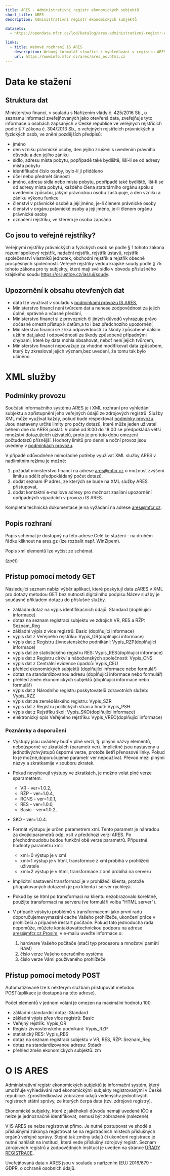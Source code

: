 ```yaml
---
title: ARES - Administrativní registr ekonomických subjektů
short_title: ARES
description: Administrativní registr ekonomických subjektů

datasets:
  - https://opendata.mfcr.cz/lod/katalog/ares-administrativni-registr-ekonomickych-subjektu

links:
  - title: Webové rozhraní IS ARES
    description: Webový formulář sloužící k vyhledávání v registru ARES
    url: https://wwwinfo.mfcr.cz/ares/ares_es.html.cz
---
```


# Data ke stažení

## Struktura dat

Ministerstvo financí, v souladu s Nařízením vlády č. 425/2016 Sb., o seznamu informací zveřejňovaných jako otevřená data, zveřejňuje tyto informace o osobách zapsaných v České republice ve veřejných rejstřících podle § 7 zákona č. 304/2013 Sb., o veřejných rejstřících právnických a fyzických osob, ve znění pozdějších předpisů: 

 - jméno
 - den vzniku právnické osoby, den jejího zrušení s uvedením právního důvodu a den jejího zániku
 - sídlo, adresu místa pobytu, popřípadě také bydliště, liší-li se od adresy místa pobytu
 - identifikační číslo osoby, bylo-li jí přiděleno
 - účel nebo předmět činnosti
 - jméno, adresu sídla nebo místa pobytu, popřípadě také bydliště, liší-li se od adresy místa pobytu, každého člena statutárního orgánu spolu s uvedením způsobu, jakým právnickou osobu zastupuje, a den vzniku a zániku výkonu funkce
 - členství v právnické osobě a její jméno, je-li členem právnické osoby
 - členství v orgánu právnické osoby a její jméno, je-li členem orgánu právnické osoby
 - označení rejstříku, ve kterém je osoba zapsána

## Co jsou to veřejné rejstříky?
Veřejnými rejstříky právnických a fyzických osob se podle § 1 tohoto zákona rozumí spolkový rejstřík, nadační rejstřík, rejstřík ústavů, rejstřík společenství vlastníků jednotek, obchodní rejstřík a rejstřík obecně prospěšných společností. Veřejné rejstříky vedou krajské soudy podle § 75 tohoto zákona pro ty subjekty, které mají své sídlo v obvodu příslušného krajského soudu https://or.justice.cz/ias/ui/soudy.

## Upozornění k obsahu otevřených dat

 - data lze využívat v souladu s [podmínkami provozu IS ARES](http://wwwinfo.mfcr.cz/ares/ares_podminky.html.cz),
 - Ministerstvo financí není tvůrcem dat a nenese zodpovědnost za jejich úplné, správné a včasné předání,
 - Ministerstvo financí si z provozních či jiných důvodů vyhrazuje právo dočasně omezit přístup k datům,a to i bez předchozího upozornění,
 - Ministerstvo financí se zříká odpovědnosti za škody způsobené dalším užitím dat,jakož i odpovědnosti za škody způsobené případnými chybami, které by data mohla obsahovat, neboť není jejich tvůrcem,
 - Ministerstvo financí nepovažuje za vhodné modifikovat data způsobem, který by zkresloval jejich význam,bez uvedení, že tomu tak bylo učiněno.


# XML služby

## Podmínky provozu
Součástí informačního systému ARES je i XML rozhraní pro vyhledání subjektu a zpřístupnění jeho veřejných údajů ze zdrojových registrů. Služby XML může využívat každý, pokud bude respektovat [podmínky provozu](https://wwwinfo.mfcr.cz/ares/ares_podminky.html.cz). Jsou nastaveny určité limity pro počty dotazů, které může jeden uživatel během dne do ARES poslat. V době od 8:00 do 18:00 se předpokládá větší množství dotazujících uživatelů, proto je pro tuto dobu omezení počtudotazů přísnější. Hodnoty limitů pro denní a noční provoz jsou uvedeny v [podmínkách provozu](https://wwwinfo.mfcr.cz/ares/ares_podminky.html.cz).

V případě odůvodněné mimořádné potřeby využívat XML služby ARES v nadlimitním režimu je možné: 
 1. požádat ministerstvo financí na adrese [ares@mfcr.cz](mailto:ares@mfcr.cz) o možnost zvýšení limitu a sdělit předpokládaný počet dotazů,
 2. dodat seznam IP adres, ze kterých se bude na XML služby ARES přistupovat,
 3. dodat kontaktní e-mailové adresy pro možnost zasílání upozornění opřípadných výpadcích v provozu IS ARES.


Kompletní technická dokumentace je na vyžádání na adrese [ares@mfcr.cz](mailto:ares@mfcr.cz).



## Popis rozhraní

Popis schémat je dostupný na této adrese.Celé ke stažení - na druhém řádku kliknout na ares.gz (lze rozbalit např. WinZipem).

Popis xml elementů lze vyčíst ze schémat.

(zpět)



## Přístup pomocí metody GET

Následující seznam nabízí výběr aplikací, které poskytují data zARES v XML pro dotazy metodou GET bez nutnosti digitálního podpisu.Název služby je současně příkladem dotazu do příslušné služby. 
 - základní dotaz na výpis identifikačních údajů: Standard (doplňující informace)
 - dotaz na seznam registrací subjektu ve zdrojích VR, RES a RŽP: Seznam_Reg
 - základní výpis z více registrů: Basic (doplňující informace)
 - výpis dat z Veřejného rejstříku: Vypis_OR(doplňující informace)
 - výpis dat z Registru živnostenského podnikání: Vypis_RZP(doplňující informace)
 - výpis dat ze statistického registru RES: Vypis_RES(doplňující informace)
 - výpis dat z Registru církví a náboženských společností: Vypis_CNS
 - výpis dat z Centrální evidence úpadců: Vypis_CEU
 - přehled ekonomických subjektů (doplňující informace nebo formulář)
 - dotaz na standardizovanou adresu (doplňující informace nebo formulář)
 - přehled změn ekonomických subjektů (doplňující informace nebo formulář)
 - výpis dat z Národního registru poskytovatelů zdravotních služeb: Vypis_RZZ
 - výpis dat ze zemědělského registru: Vypis_SZR
 - výpis dat z Registru politických stran a hnutí: Vypis_PSH
 - výpis dat z Rejstříku škol: Vypis_SKO(doplňující informace)
 - elektronický opis Veřejného rejstříku: Vypis_VREO(doplňující informace)

### Poznámky a doporučení
- Výstupy jsou uváděny buď v plné verzi, tj. plnými názvy elementů, neboúsporné ve zkratkách (parametr ver). Implicitně jsou nastaveny u jednotlivýchvýstupů úsporné verze, protože šetří přenosové linky. Pokud to je možné,doporučujeme parametr ver nepoužívat. Převod mezi plnými názvy a zkratkamije v souboru zkratek.
- Pokud nevyhovují výstupy ve zkratkách, je možno volat plné verze sparametrem:
  - VR - ver=1.0.2,
  - RŽP - ver=1.0.4,
  - RCNS - ver=1.0.1,
  - RES - ver=1.0.0,
  - Basic - ver=1.0.2,
- SKO - ver=1.0.4.
- Formát výstupu je určen parametrem xml. Tento parametr je náhradou za dvojiciparametrů odp, xslt v předchozí verzi ARES. Po přechodnoudobu budou funkční obě verze parametrů. Přípustné hodnoty parametru xml: 
  - xml=0 výstup je v xml 
  - xml=1 výstup je v html, transformce z xml probíhá v prohlížeči uživatele 
  - xml=2 výstup je v html, transformace z xml probíhá na serveru 

- Implicitní nastavení transformací je v prohlížeči klienta, protože přiopakovaných dotazech je pro klienta i server rychlejší.
- Pokud by se html po transformaci na klientu nezobrazovalo korektně, použijte transformaci na serveru (ve formuláři volba "HTML server").
- V případě výskytu problémů s transformacemi jako první radu doporučujemevymazání cache Vašeho prohlížeče, ukončení práce v prohlížeči a případně irestart počítače. Pokud tato jednoduchá rada nepomůže, můžete kontaktovattechnickou podporu na adrese ares@mfcr.cz.Prosím, v e-mailu uveďte informace o:
    1. hardware Vašeho počítače (stačí typ procesoru a množství paměti RAM)
    2. číslo verze Vašeho operačního systému
    3. číslo verze Vámi používaného prohlížeče

## Přístup pomocí metody POST

Automatizovaně lze k některým službám přistupovat metodou POST(aplikace je dostupná na této adrese).

Počet elementů <Dotaz> v jednom volání je omezen na maximální hodnotu 100.
- základní standardní dotaz: Standard
- základní výpis přes více registrů: Basic
- Veřejný rejstřík: Vypis_OR
- Registr živnostenského podnikání: Vypis_RZP
- statistický RES: Vypis_RES
- dotaz na seznam registrací subjektu v VR, RES, RŽP: Seznam_Reg
- dotaz na standardizovanou adresu: Stdadr
- přehled změn ekonomických subjektů: zm


# O IS ARES
Administrativní registr ekonomických subjektů je informační systém, který umožňuje vyhledávání nad ekonomickými subjekty registrovanými v České republice. Zprostředkovává zobrazení údajů vedenýchv jednotlivých registrech státní správy, ze kterých čerpá data (tzv. zdrojové registry).

Ekonomické subjekty, které z jakéhokoli důvodu nemají uvedené IČO a nelze je jednoznačně identifikovat, nemusí být zobrazené (nalezené).

V IS ARES se nelze registrovat přímo. Je nutné postupovat ve shodě s příslušnými zákonya registrovat se na registračních místech příslušných orgánů veřejné správy. Stejně tak změny údajů či ukončení registrace je nutné nahlásit na instituci, která vede příslušný zdrojový registr. Seznam zdrojových registrů a zodpovědných institucí je uveden na stránce [ÚŘADY REGISTRACE](https://wwwinfo.mfcr.cz/ares/ares_rm.html.cz).

Uveřejňovaná data v ARES jsou v souladu s nařízením (EU) 2016/679 – GDPR, o ochraně osobních údajů.